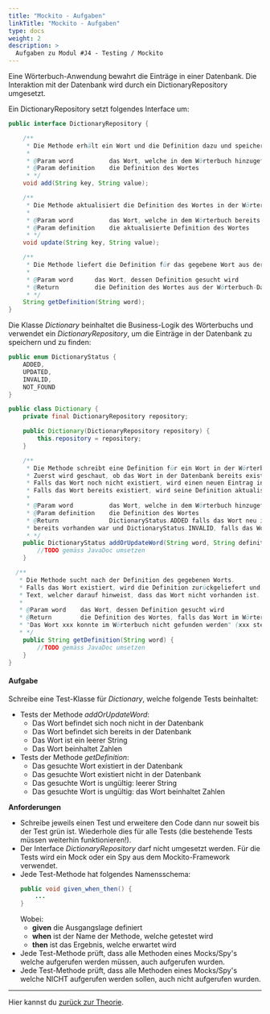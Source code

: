```yaml
---
title: "Mockito - Aufgaben"
linkTitle: "Mockito - Aufgaben"
type: docs
weight: 2
description: >
  Aufgaben zu Modul #J4 - Testing / Mockito
---
```


Eine Wörterbuch-Anwendung bewahrt die Einträge in einer Datenbank.
Die Interaktion mit der Datenbank wird durch ein DictionaryRepository umgesetzt.

Ein DictionaryRepository setzt folgendes Interface um:

```java
public interface DictionaryRepository {

    /**
     * Die Methode erhält ein Wort und die Definition dazu und speichert diese als Eintrag in der Datenbank
     *
     * @Param word          das Wort, welche in dem Wörterbuch hinzugefügt werden soll
     * @Param definition    die Definition des Wortes
     * */
    void add(String key, String value);

    /**
     * Die Methode aktualisiert die Definition des Wortes in der Wörterbuch-Datenbank
     *
     * @Param word          das Wort, welche in dem Wörterbuch bereits existiert
     * @Param definition    die aktualisierte Definition des Wortes
     * */
    void update(String key, String value);

    /**
     * Die Methode liefert die Definition für das gegebene Wort aus der Wörterbuch-Datenbank zurück.
     *
     * @Param word      das Wort, dessen Definition gesucht wird
     * @Return          die Definition des Wortes aus der Wörterbuch-Datenbank, falls vorhanden, ansonsten null
     * */
    String getDefinition(String word);
}
```

Die Klasse _Dictionary_ beinhaltet die Business-Logik des Wörterbuchs und verwendet ein _DictionaryRepository_,
um die Einträge in der Datenbank zu speichern und zu finden:

```java
public enum DictionaryStatus {
    ADDED,
    UPDATED,
    INVALID,
    NOT_FOUND
}

public class Dictionary {
    private final DictionaryRepository repository;

    public Dictionary(DictionaryRepository repository) {
        this.repository = repository;
    }

    /**
     * Die Methode schreibt eine Definition für ein Wort in der Wörterbuch-Datenbank.
     * Zuerst wird geschaut, ob das Wort in der Datenbank bereits existiert.
     * Falls das Wort noch nicht existiert, wird einen neuen Eintrag in der Datenbank erstellt.
     * Falls das Wort bereits existiert, wird seine Definition aktualisiert.
     *
     * @Param word          das Wort, welche in dem Wörterbuch hinzugefügt oder aktualisiert werden soll
     * @Param definition    die Definition des Wortes
     * @Return              DictionaryStatus.ADDED falls das Wort neu ist, DictionaryStatus.UPDATED falls das Wort
     * bereits vorhanden war und DictionaryStatus.INVALID, falls das Wort ein leerer String ist oder Zahlen beinhaltet
     * */
    public DictionaryStatus addOrUpdateWord(String word, String definition) {
        //TODO gemäss JavaDoc umsetzen
    }

  /**
   * Die Methode sucht nach der Definition des gegebenen Worts.
   * Falls das Wort existiert, wird die Definition zurückgeliefert und ansonsten einen
   * Text, welcher darauf hinweist, dass das Wort nicht vorhanden ist.
   *
   * @Param word    das Wort, dessen Definition gesucht wird
   * @Return        die Definition des Wortes, falls das Wort im Wörterbuch existiert. Ansonsten folgenden Text:
   * "Das Wort xxx konnte im Wörterbuch nicht gefunden werden" (xxx steht als Platzhalter für das gesuchte Wort)
   * */
    public String getDefinition(String word) {
        //TODO gemäss JavaDoc umsetzen
    }
}
```

#### Aufgabe

Schreibe eine Test-Klasse für _Dictionary_, welche folgende Tests beinhaltet:

- Tests der Methode _addOrUpdateWord_:
  - Das Wort befindet sich noch nicht in der Datenbank
  - Das Wort befindet sich bereits in der Datenbank
  - Das Wort ist ein leerer String
  - Das Wort beinhaltet Zahlen
- Tests der Methode _getDefinition_:
  - Das gesuchte Wort existiert in der Datenbank
  - Das gesuchte Wort existiert nicht in der Datenbank
  - Das gesuchte Wort is ungültig: leerer String
  - Das gesuchte Wort is ungültig: das Wort beinhaltet Zahlen

**Anforderungen**

- Schreibe jeweils einen Test und erweitere den Code dann nur soweit bis der Test grün ist. Wiederhole dies für alle Tests (die bestehende Tests müssen weiterhin funktionieren!).
- Der Interface _DictionaryRepository_ darf nicht umgesetzt werden. Für die Tests wird ein Mock oder ein Spy aus dem Mockito-Framework verwendet.
- Jede Test-Methode hat folgendes Namensschema:
  ```java
  public void given_when_then() {
      ...
  }
  ```
  Wobei:
  - **given** die Ausgangslage definiert
  - **when** ist der Name der Methode, welche getestet wird
  - **then** ist das Ergebnis, welche erwartet wird
- Jede Test-Methode prüft, dass alle Methoden eines Mocks/Spy's welche aufgerufen werden müssen, auch aufgerufen wurden.
- Jede Test-Methode prüft, dass alle Methoden eines Mocks/Spy's welche NICHT aufgerufen werden sollen, auch nicht aufgerufen wurden.

---

Hier kannst du [zurück zur Theorie](../../../../docs/java/java-testing/#mockito).
